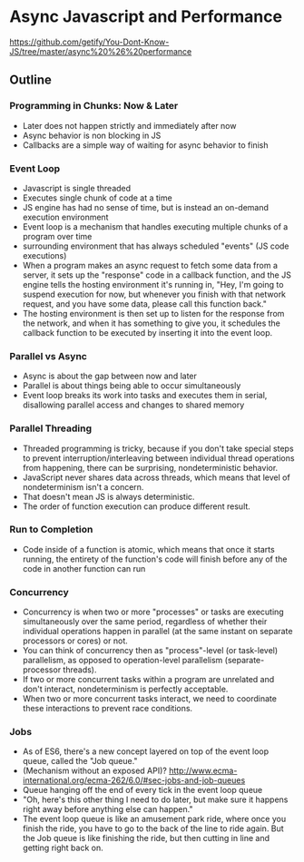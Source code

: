 # Async Javascript and Performance

https://github.com/getify/You-Dont-Know-JS/tree/master/async%20%26%20performance

## Outline

### Programming in Chunks: Now & Later

- Later does not happen strictly and immediately after now
- Async behavior is non blocking in JS
- Callbacks are a simple way of waiting for async behavior to finish

### Event Loop

- Javascript is single threaded
- Executes single chunk of code at a time
- JS engine has had no sense of time, but is instead an on-demand execution environment
- Event loop is a mechanism that handles executing multiple chunks of a program over time
- surrounding environment that has always scheduled "events" (JS code executions)
- When a program makes an async request to fetch some data from a server, it sets up the "response" code in a callback function, and the JS engine tells the hosting environment it's running in, "Hey, I'm going to suspend execution for now, but whenever you finish with that network request, and you have some data, please call this function back."
- The hosting environment is then set up to listen for the response from the network, and when it has something to give you, it schedules the callback function to be executed by inserting it into the event loop.

### Parallel vs Async

- Async is about the gap between now and later
- Parallel is about things being able to occur simultaneously
- Event loop breaks its work into tasks and executes them in serial, disallowing parallel access and changes to shared memory

### Parallel Threading

- Threaded programming is tricky, because if you don't take special steps to prevent interruption/interleaving between individual thread operations from happening, there can be surprising, nondeterministic behavior.
- JavaScript never shares data across threads, which means that level of nondeterminism isn't a concern.
- That doesn't mean JS is always deterministic.
- The order of function execution can produce different result.

### Run to Completion

- Code inside of a function is atomic, which means that once it starts running, the entirety of the function's code will finish before any of the code in another function can run

### Concurrency

- Concurrency is when two or more "processes" or tasks are executing simultaneously over the same period, regardless of whether their individual operations happen in parallel (at the same instant on separate processors or cores) or not. 
- You can think of concurrency then as "process"-level (or task-level) parallelism, as opposed to operation-level parallelism (separate-processor threads).
- If two or more concurrent tasks within a program are unrelated and don't interact, nondeterminism is perfectly acceptable.
- When two or more concurrent tasks interact, we need to coordinate these interactions to prevent race conditions.

### Jobs

- As of ES6, there's a new concept layered on top of the event loop queue, called the "Job queue."
- (Mechanism without an exposed API)? http://www.ecma-international.org/ecma-262/6.0/#sec-jobs-and-job-queues
- Queue hanging off the end of every tick in the event loop queue
- "Oh, here's this other thing I need to do later, but make sure it happens right away before anything else can happen."
- The event loop queue is like an amusement park ride, where once you finish the ride, you have to go to the back of the line to ride again. But the Job queue is like finishing the ride, but then cutting in line and getting right back on.
